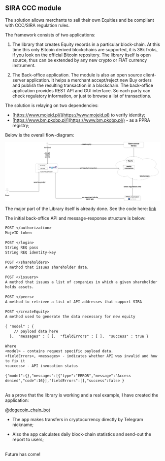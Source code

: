 ## SIRA CCC module

The solution allows merchants to sell their own Equities and be compliant with CCC/SIRA regulation rules.  

The framework consists of two applications:

1) The library that creates Equity records in a particular block-chain. At this time this only Bitcoin derived blockchains are supported, it is 38k froks, if you look on the official Bitcoin repository. The library itself is open source, thus can be extended by any new crypto or FIAT currency instrument.

2) The Back-office application. The module is also an open source client-server application. 
It helps a merchant accept/reject new Buy orders and publish the resulting transaction in a blockchain.
The back-office application provides REST API and GUI interface. So each party can check regulatory information, or just to browse a list of transactions.


The solution is relaying on two dependencies:
- [https://www.mojeid.pl/](https://www.mojeid.pl) to verify identity;
- [https://www.bm.pkobp.pl/](https://www.bm.pkobp.pl/) - as a PPRA registry;

Below is the overall flow-diagram:

<img src="ccc_sira_app_plan.png" />

<br/>

The major part of the Library itself is already done. See the code here: [link](https://github.com/kosik/dogej/) 

The initial back-office API and message-response structure is below:


```
POST </authorization>
MojeID token

POST </login>
String REQ pass
String REQ identity-key

POST </shareholders>
A method that issues shareholder data.

POST </issuers>
A method that issues a list of companies in which a given shareholder
holds assets.

POST </peers>
A method to retrieve a list of API addresses that support SIRA

POST </createEquity>
A method used to generate the data necessary for new equity

{ "model" : {
	// payload data here
  },  "messages" : [ ],  "fieldErrors" : [ ],  "success" : true }

Where
<model> - contains request specific payload data. 
<fieldErrors>, <messages> - indicates whether API was invalid and how to fix it 
<success> - API invocation status

{"model":{},"messages":[{"type":"ERROR","message":"Access denied","code":16}],"fieldErrors":[],"success":false }

```
<br/>
As a prove that the library is working and a real example, I have created the application:

[@dogecoin_chain_bot](https://t.me/dogecoin_chain_bot)

* The app makes transfers in cryptocurrency directly by Telegram nickname;

* Also the app calculates daily block-chain statistics and send-out the report to users;
<br/><br/>

Future has come!
